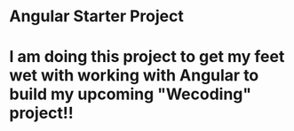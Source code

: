 # Angular Starter Project
# I am doing this project to get my feet wet with working with Angular to build my upcoming "Wecoding" project!!
